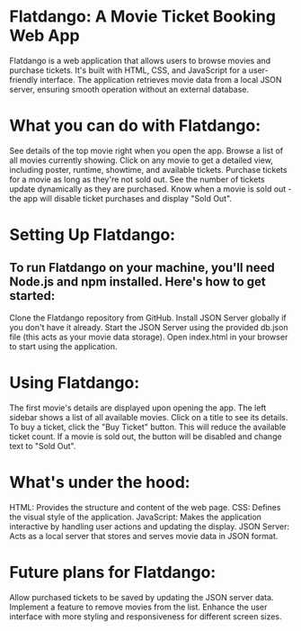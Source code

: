 # Flatdango: A Movie Ticket Booking Web App
Flatdango is a web application that allows users to browse movies and purchase tickets. It's built with HTML, CSS, and JavaScript for a user-friendly interface. The application retrieves movie data from a local JSON server, ensuring smooth operation without an external database.

# What you can do with Flatdango:
See details of the top movie right when you open the app.
Browse a list of all movies currently showing.
Click on any movie to get a detailed view, including poster, runtime, showtime, and available tickets.
Purchase tickets for a movie as long as they're not sold out.
See the number of tickets update dynamically as they are purchased.
Know when a movie is sold out - the app will disable ticket purchases and display "Sold Out".

# Setting Up Flatdango:
## To run Flatdango on your machine, you'll need Node.js and npm installed. Here's how to get started:
Clone the Flatdango repository from GitHub.
Install JSON Server globally if you don't have it already.
Start the JSON Server using the provided db.json file (this acts as your movie data storage).
Open index.html in your browser to start using the application.

# Using Flatdango:
The first movie's details are displayed upon opening the app.
The left sidebar shows a list of all available movies. Click on a title to see its details.
To buy a ticket, click the "Buy Ticket" button. This will reduce the available ticket count.
If a movie is sold out, the button will be disabled and change text to "Sold Out".

# What's under the hood:
HTML: Provides the structure and content of the web page.
CSS: Defines the visual style of the application.
JavaScript: Makes the application interactive by handling user actions and updating the display.
JSON Server: Acts as a local server that stores and serves movie data in JSON format.

# Future plans for Flatdango:
Allow purchased tickets to be saved by updating the JSON server data.
Implement a feature to remove movies from the list.
Enhance the user interface with more styling and responsiveness for different screen sizes.

